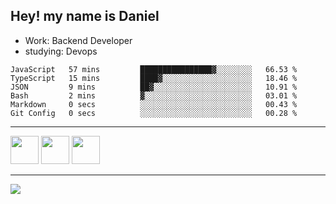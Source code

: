 ## Hey! my name is Daniel

- Work: Backend Developer
- studying: Devops

<!--START_SECTION:waka-->

```text
JavaScript   57 mins         ████████████████▓░░░░░░░░   66.53 %
TypeScript   15 mins         ████▓░░░░░░░░░░░░░░░░░░░░   18.46 %
JSON         9 mins          ██▓░░░░░░░░░░░░░░░░░░░░░░   10.91 %
Bash         2 mins          ▓░░░░░░░░░░░░░░░░░░░░░░░░   03.01 %
Markdown     0 secs          ░░░░░░░░░░░░░░░░░░░░░░░░░   00.43 %
Git Config   0 secs          ░░░░░░░░░░░░░░░░░░░░░░░░░   00.28 %
```

<!--END_SECTION:waka-->
    

<hr>
<div>
    <img height="45" src="https://img.icons8.com/color/48/000000/nodejs.png"/>
    <img height="45" src="https://www.vectorlogo.zone/logos/golang/golang-ar21.svg">
    <img height="45" src="https://www.vectorlogo.zone/logos/nestjs/nestjs-icon.svg">
</div>
<hr>
<div>
    <a href="https://www.linkedin.com/in/daniel-lucas-bb7b82193/" target="_blank">
        <img src="https://img.shields.io/badge/LinkedIn-0077B5?style=for-the-badge&logo=linkedin&logoColor=white">
    </a>
</div>
